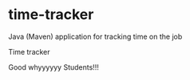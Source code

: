 # time-tracker
Java (Maven) application for tracking time on the job

Time tracker

Good whyyyyyy Students!!!
